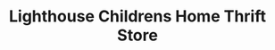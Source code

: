 ---
title: "Lighthouse Childrens Home Thrift Store"
url: /tallahassee/lighthouse-childrens-home-thrift-store/
shop: charity
---